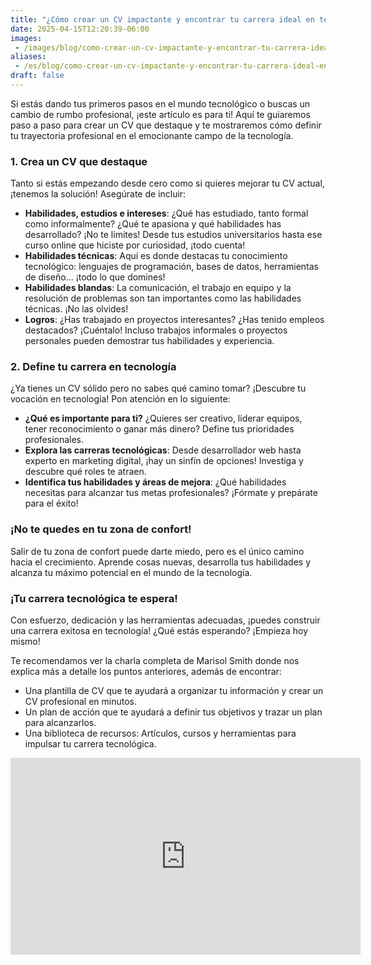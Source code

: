 ```yaml
---
title: "¿Cómo crear un CV impactante y encontrar tu carrera ideal en tecnología?"
date: 2025-04-15T12:20:39-06:00
images:
 - /images/blog/como-crear-un-cv-impactante-y-encontrar-tu-carrera-ideal-en-tecnologia.png
aliases:
 - /es/blog/como-crear-un-cv-impactante-y-encontrar-tu-carrera-ideal-en-tecnologia
draft: false
---
```


Si estás dando tus primeros pasos en el mundo tecnológico o buscas un cambio de rumbo profesional, ¡este artículo es para ti! Aquí te guiaremos paso a paso para crear un CV que destaque y te mostraremos cómo definir tu trayectoria profesional en el emocionante campo de la tecnología.

### 1. Crea un CV que destaque

Tanto si estás empezando desde cero como si quieres mejorar tu CV actual, ¡tenemos la solución! Asegúrate de incluir:

* **Habilidades, estudios e intereses**: ¿Qué has estudiado, tanto formal como informalmente? ¿Qué te apasiona y qué habilidades has desarrollado? ¡No te limites! Desde tus estudios universitarios hasta ese curso online que hiciste por curiosidad, ¡todo cuenta!
* **Habilidades técnicas**: Aquí es donde destacas tu conocimiento tecnológico: lenguajes de programación, bases de datos, herramientas de diseño... ¡todo lo que domines!
* **Habilidades blandas**: La comunicación, el trabajo en equipo y la resolución de problemas son tan importantes como las habilidades técnicas. ¡No las olvides!
* **Logros**: ¿Has trabajado en proyectos interesantes? ¿Has tenido empleos destacados? ¡Cuéntalo! Incluso trabajos informales o proyectos personales pueden demostrar tus habilidades y experiencia.

### 2. Define tu carrera en tecnología

¿Ya tienes un CV sólido pero no sabes qué camino tomar? ¡Descubre tu vocación en tecnología! Pon atención en lo siguiente:

* **¿Qué es importante para ti?** ¿Quieres ser creativo, liderar equipos, tener reconocimiento o ganar más dinero? Define tus prioridades profesionales.
* **Explora las carreras tecnológicas**: Desde desarrollador web hasta experto en marketing digital, ¡hay un sinfín de opciones! Investiga y descubre qué roles te atraen.
* **Identifica tus habilidades y áreas de mejora**: ¿Qué habilidades necesitas para alcanzar tus metas profesionales? ¡Fórmate y prepárate para el éxito!

### ¡No te quedes en tu zona de confort!

Salir de tu zona de confort puede darte miedo, pero es el único camino hacia el crecimiento. Aprende cosas nuevas, desarrolla tus habilidades y alcanza tu máximo potencial en el mundo de la tecnología.

### ¡Tu carrera tecnológica te espera!

Con esfuerzo, dedicación y las herramientas adecuadas, ¡puedes construir una carrera exitosa en tecnología! ¿Qué estás esperando? ¡Empieza hoy mismo!

Te recomendamos ver la charla completa de Marisol Smith donde nos explica más a detalle los puntos anteriores, además de encontrar:

* Una plantilla de CV que te ayudará a organizar tu información y crear un CV profesional en minutos.
* Un plan de acción que te ayudará a definir tus objetivos y trazar un plan para alcanzarlos.
* Una biblioteca de recursos: Artículos, cursos y herramientas para impulsar tu carrera tecnológica.

<iframe class="mx-auto d-block" width="560" height="315" src="https://www.youtube.com/embed/bnElmzWLeR0?si=ZYFfDK245AFG3UOu" title="YouTube video player" frameborder="0" allow="accelerometer; autoplay; clipboard-write; encrypted-media; gyroscope; picture-in-picture; web-share" referrerpolicy="strict-origin-when-cross-origin" allowfullscreen></iframe>